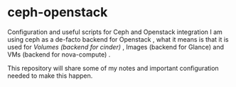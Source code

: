 # ceph-openstack
Configuration and useful scripts for Ceph and Openstack integration 
I am using ceph as a de-facto backend for Openstack , what it means is that it is used for *Volumes (backend for cinder)* , Images (backend for Glance) and VMs (backend for nova-compute) .

This repository will share some of my notes and important configuration needed to make this happen.

